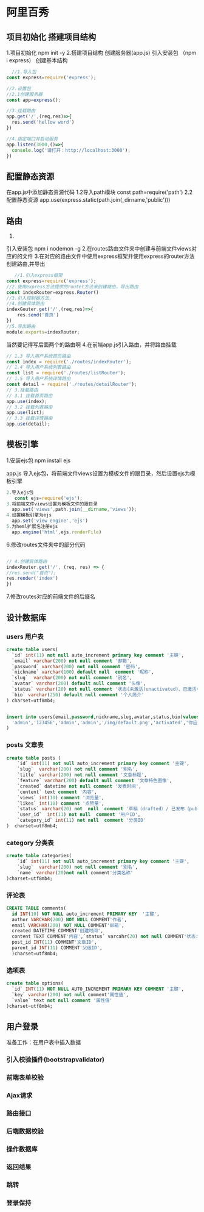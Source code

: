 # 阿里百秀

## 项目初始化 搭建项目结构
1.项目初始化
  npm init -y
2.搭建项目结构
  创建服务器(app.js)
  引入安装包 （npm i express）
  创建基本结构

```js
  //1.导入包
const express=require('express');

//2.设置包
//2.1创建服务器
const app=express();

//3.挂载路由
app.get('/',(req,res)=>{
  res.send('hellow word')
})

//4.指定端口并启动服务
app.listen(3000,()=>{
  console.log('请打开：http://localhost:3000');
})
  ```

## 配置静态资源

   在app.js中添加静态资源代码
   1.2导入path模块
   const path=require('path')
   2.2配置静态资源
   app.use(express.static(path.join(_dirname,'public')))

## 路由

   1.
   引入安装包
   npm i nodemon -g
   2.在routes路由文件夹中创建与前端文件views对应的的文件
   3.在对应的路由文件中使用express框架并使用express的router方法创建路由,并导出

```js
   //1.引入express框架
const express=require('express');
//2.使用express方法提供的router方法来创建路由，导出路由
const indexRouter=express.Router()
//3.引入控制器方法，
//4.创建具体路由
indexGouter.get('/',(req,res)=>{
    res.send('首页')
})
//5.导出路由
module.exports=indexRouter;
```

当然要记得写后面两个的路由啊
4.在前端app.js引入路由，并将路由挂载

```js
// 1.3 导入用户系统首页路由
const index = require('./routes/indexRouter');
// 1.4 导入用户系统列表路由
const list = require('./routes/listRouter');
// 1.5 导入用户系统详情路由
const detail = require('./routes/detailRouter');
// 3.挂载路由
// 3.1 挂载首页路由
app.use(index);
// 3.2 挂载列表路由
app.use(list);
// 3.3 挂载详情路由
app.use(detail);

```


## 模板引擎

1.安装ejs包
  npm install ejs

app.js 导入ejs包，将前端文件views设置为模板文件的跟目录，然后设置ejs为模板引擎



```js
2.导入ejs包
   const ejs=require('ejs');
3.将前端文件views设置为模板文件的跟目录
  app.set('views',path.join(__dirname,'views'));
4.设置模板引擎为ejs
  app.set('view engine','ejs')
5.为heml扩展名注册ejs
  app.engine('html',ejs.renderFile)
```  

6.修改routes文件夹中的部分代码

```js

// 4.创建具体路由
indexRouter.get('/', (req, res) => {
//res.send("首页");
res.render('index')
})

```

7.修改routes对应的前端文件的后缀名


## 设计数据库

### users 用户表

```sql
create table users(
  `id` int(11) not null auto_increment primary key comment '主键',
  `email` varchar(200) not null comment '邮箱',
  `password` varchar(200) not null comment '密码',
  `nickname` varchar(100) default null  comment '昵称',
  `slug`  varchar(200) not null comment '别名',
  `avatar` varchar(200) default null comment '头像',
  `status` varchar(20) not null comment '状态(未激活(unactivated)、已激活(activated)、无权限(forbidden)、禁用(trashed))',
  `bio` varchar(250) default null comment '个人简介'
) charset=utf8mb4;


insert into users(email,password,nickname,slug,avatar,status,bio)values(
  'admin','123456','admin','admin','/img/default.png','activated','你应该相信你拥有一颗岩石般的心脏'
)

```

### posts 文章表

```sql
create table posts (
    `id` int(11) not null auto_increment primary key comment '主键',
    `slug`  varchar(200) not null comment '别名',
    `title` varchar(200) not null comment '文章标题',
    `feature` varchar(200) default null comment '文章特色图像',
    `created` datetime not null comment '发表时间',
    `content` text comment '内容',
    `views` int(10) comment '浏览量',
    `likes` int(10) comment '点赞量',
    `status` varchar(20) not  null  comment '草稿（drafted）/ 已发布（published）/ 回收站（trashed）',
    `user_id`  int(11) not null  comment '用户ID',
    `category_id` int(11) not null  comment '分类ID'
)  charset=utf8mb4;
```

### category  分类表

```sql
create table categories(
    `id` int(11) not null auto_increment primary key comment '主键',
    `slug`  varchar(200) not null comment '别名',
    `name` varchar(20)not null comment'分类名称'
)charset=utf8mb4;
```

### 评论表

```sql
CREATE TABLE comments(
  id INT(10) NOT NULL auto_increment PRIMARY KEY  '主键',
  author VARCHAR(200) NOT NULL COMMENT'作者',
  email VARCHAR(200) NOT NULL COMMENT'邮箱',
  created DATETIME COMMENT'创建时间',
  content TEXT COMMENT'内容',`status` varcahr(20) not null COMMENT'状态:待审核（held）/ 准许（approved）/ 拒绝（rejected）/ 回收站（trashed）',
  post_id INT(11) COMMENT'文章ID',
  parent_id INT(11) COMMENT'父级ID',
  )charset=utf8mb4;
```

### 选项表

```sql
create table options(
  `id` INT(11) NOT NULL AUTO_INCREMENT PRIMARY KEY COMMENT '主键',
  `key` varchar(200) not null comment'属性值',
  `value` text not null comment '属性值'
)charset=utf8mb4;
```

## 用户登录

准备工作：在用户表中插入数据

### 引入校验插件(bootstrapvalidator)

### 前端表单校验

### Ajax请求

### 路由接口

### 后端数据校验

### 操作数据库

### 返回结果

### 跳转

### 登录保持







